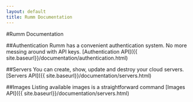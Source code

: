 ```yaml
---
layout: default
title: Rumm Documentation
---
```


#Rumm Documentation

##Authentication
Rumm has a convenient authentication system. No more messing around with API keys.
[Authentication API]({{ site.baseurl}}/documentation/authentication.html)


##Servers
You can create, show, update and destroy your cloud servers.
[Servers API]({{ site.baseurl}}/documentation/servers.html)

##Images
Listing available images is a straightforward command
[Images API]({{ site.baseurl}}/documentation/servers.html)

